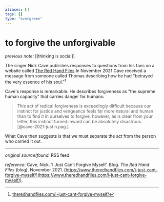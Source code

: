 ```yaml
---
aliases: []
tags: []
type: "evergreen"
---
```


# to forgive the unforgivable

_previous note:_ [[thinking is social]]

The singer Nick Cave publishes responses to questions from his fans on a website called [The Red Hand Files](https://www.theredhandfiles.com) In November 2021 Cave received a message from someone called Thomas describing how he had "betrayed the very essence of his soul."[^soul]

[^soul]:[theredhandfiles.com/i-just-cant-forgive-myself/](https://www.theredhandfiles.com/i-just-cant-forgive-myself/)

Cave's response is remarkable. He describes forgiveness as "the supreme human capacity" that carries danger for humans:

> This act of radical forgiveness is exceedingly difficult because our instinct for justice and vengeance feels far more natural and human than to find it in ourselves to forgive, however, as is clear from your letter, this instinct turned inward can be absolutely disastrous.[@cave-2021-just n.pag.]

What Cave then suggests is that we must separate the act from the person who carried it out. 

---

_original source/found:_ RSS feed

_reference:_ Cave, Nick. ‘I Just Can’t Forgive Myself’. Blog. _The Red Hand Files_ (blog), November 2021. [https://www.theredhandfiles.com/i-just-cant-forgive-myself/](https://www.theredhandfiles.com/i-just-cant-forgive-myself/).



